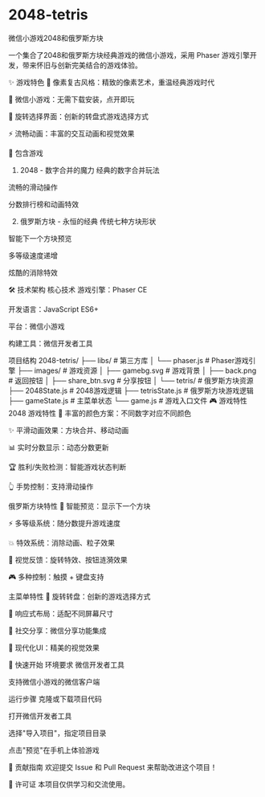 # 2048-tetris
微信小游戏2048和俄罗斯方块

一个集合了2048和俄罗斯方块经典游戏的微信小游戏，采用 Phaser 游戏引擎开发，带来怀旧与创新完美结合的游戏体验。

✨ 游戏特色
🎨 像素复古风格：精致的像素艺术，重温经典游戏时代

📱 微信小游戏：无需下载安装，点开即玩

🎪 旋转选择界面：创新的转盘式游戏选择方式

⚡ 流畅动画：丰富的交互动画和视觉效果

🎲 包含游戏
1. 2048 - 数字合并的魔力
经典的数字合并玩法

流畅的滑动操作

分数排行榜和动画特效

2. 俄罗斯方块 - 永恒的经典
传统七种方块形状

智能下一个方块预览

多等级速度递增

炫酷的消除特效

🛠️ 技术架构
核心技术
游戏引擎：Phaser CE

开发语言：JavaScript ES6+

平台：微信小游戏

构建工具：微信开发者工具

项目结构
2048-tetris/
├── libs/                    # 第三方库
│   └── phaser.js           # Phaser游戏引擎
├── images/                  # 游戏资源
│   ├── gamebg.svg          # 游戏背景
│   ├── back.png            # 返回按钮
│   ├── share_btn.svg       # 分享按钮
│   └── tetris/             # 俄罗斯方块资源
├── 2048State.js            # 2048游戏逻辑
├── tetrisState.js          # 俄罗斯方块游戏逻辑
├── gameState.js            # 主菜单状态
└── game.js                 # 游戏入口文件
🎮 游戏特性
2048 游戏特性
🎨 丰富的颜色方案：不同数字对应不同颜色

✨ 平滑动画效果：方块合并、移动动画

📊 实时分数显示：动态分数更新

🏆 胜利/失败检测：智能游戏状态判断

👆 手势控制：支持滑动操作

俄罗斯方块特性
🎯 智能预览：显示下一个方块

⚡ 多等级系统：随分数提升游戏速度

💥 特效系统：消除动画、粒子效果

🎵 视觉反馈：旋转特效、按钮涟漪效果

🎮 多种控制：触摸 + 键盘支持

主菜单特性
🎡 旋转转盘：创新的游戏选择方式

📱 响应式布局：适配不同屏幕尺寸

🔗 社交分享：微信分享功能集成

🎨 现代化UI：精美的视觉效果

🚀 快速开始
环境要求
微信开发者工具

支持微信小游戏的微信客户端

运行步骤
克隆或下载项目代码

打开微信开发者工具

选择"导入项目"，指定项目目录

点击"预览"在手机上体验游戏

🤝 贡献指南
欢迎提交 Issue 和 Pull Request 来帮助改进这个项目！

📄 许可证
本项目仅供学习和交流使用。
